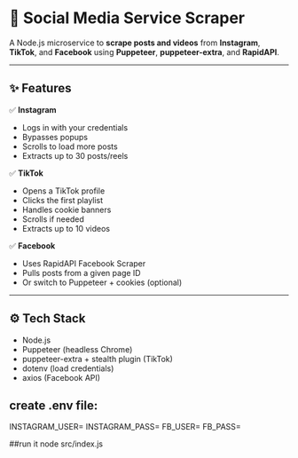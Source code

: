 # 📸 Social Media Service Scraper

A Node.js microservice to **scrape posts and videos** from **Instagram**, **TikTok**, and **Facebook** using **Puppeteer**, **puppeteer-extra**, and **RapidAPI**.

---

## ✨ Features

✅ **Instagram**  
- Logs in with your credentials  
- Bypasses popups  
- Scrolls to load more posts  
- Extracts up to 30 posts/reels

✅ **TikTok**  
- Opens a TikTok profile  
- Clicks the first playlist  
- Handles cookie banners  
- Scrolls if needed  
- Extracts up to 10 videos

✅ **Facebook**  
- Uses RapidAPI Facebook Scraper  
- Pulls posts from a given page ID  
- Or switch to Puppeteer + cookies (optional)

---

## ⚙️ Tech Stack

- Node.js
- Puppeteer (headless Chrome)
- puppeteer-extra + stealth plugin (TikTok)
- dotenv (load credentials)
- axios (Facebook API)

## create .env file:
INSTAGRAM_USER=<username>
INSTAGRAM_PASS=<pwd>
FB_USER=<email>
FB_PASS=<password>


##run it
node src/index.js


